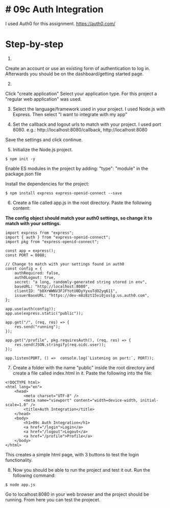 # # 09c Auth Integration

I used Auth0 for this assignment.
https://auth0.com/

# Step-by-step

1.

Create an account or use an existing form of authentication to log in.
Afterwards you should be on the dashboard/getting started page.

2.

Click "create application"
Select your application type. For this project a "regular web application" was used.

3.  Select the language/framework used in your project.
    I used Node.js with Express.
    Then select "I want to integrate with my app"

4.  Set the callback and logout urls to match with your project. I used port 8080.
    e.g.: http://localhost:8080/callback, http://localhost:8080

Save the settings and click continue.

5.  Initialize the Node.js project.

```
$ npm init -y
```

Enable ES modules in the project by adding: "type": "module" in the package.json file

Install the dependencies for the project:

```
$ npm install express express-openid-connect --save
```

6.  Create a file called app.js in the root directory.
    Paste the following content:

**The config object should match your auth0 settings, so change it to match with your settings.**

```
import express from "express";
import { auth } from "express-openid-connect";
import pkg from "express-openid-connect";

const app = express();
const PORT = 8080;

// Change to match with your settings found in auth0
const config = {
	authRequired: false,
	auth0Logout: true,
	secret: "a long, randomly-generated string stored in env",
	baseURL: "http://localhost:8080",
	clientID: "b0XrWWNV3FJFYotU0DyYyxuTdO2yq611",
	issuerBaseURL: "https://dev-m8z8zt15vi0joslg.us.auth0.com",
};

app.use(auth(config));
app.use(express.static("public"));

app.get("/", (req, res) => {
	res.send("running");
});

app.get("/profile", pkg.requiresAuth(), (req, res) => {
	res.send(JSON.stringify(req.oidc.user));
});

app.listen(PORT, () =>  console.log(`Listening on port:`, PORT));
```

7.  Create a folder with the name "public" inside the root directory and create a file called index.html in it.
    Paste the following into the file:

```
<!DOCTYPE html>
<html lang="en">
	<head>
		<meta charset="UTF-8" />
		<meta name="viewport" content="width=device-width, initial-scale=1.0" />
		<title>Auth Integration</title>
	</head>
	<body>
		<h1>09c Auth Integration</h1>
		<a href="/login">Login</a>
		<a href="/logout">Logout</a>
		<a href="/profile">Profile</a>
	</body>
</html>
```

This creates a simple html page, with 3 buttons to test the login functionality.

8.  Now you should be able to run the project and test it out.
    Run the following command:

```
$ node app.js
```

Go to localhost:8080 in your web browser and the project should be running.
From here you can test the projecet.
